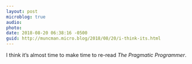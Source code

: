 ```yaml
---
layout: post
microblog: true
audio: 
photo: 
date: 2018-08-20 06:38:16 -0500
guid: http://muncman.micro.blog/2018/08/20/i-think-its.html
---
```

I think it’s almost time to make time to re-read _The Pragmatic Programmer_. 
